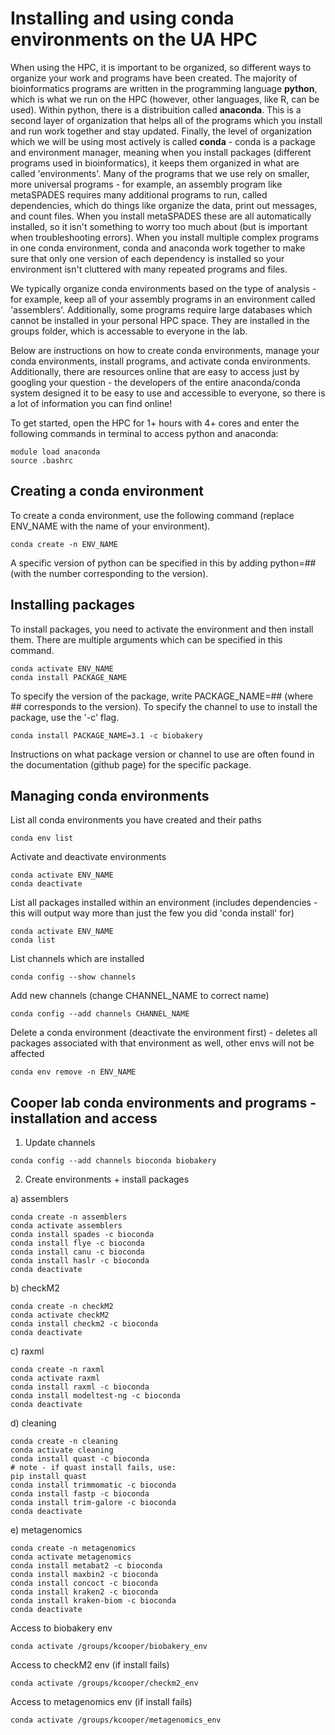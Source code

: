# Installing and using conda environments on the UA HPC

When using the HPC, it is important to be organized, so different ways to organize your work and programs have been created. The majority of bioinformatics programs are written in the programming language **python**, which is what we run on the HPC (however, other languages, like R, can be used). Within python, there is a distribuition called **anaconda**. This is a second layer of organization that helps all of the programs which you install and run work together and stay updated. Finally, the level of organization which we will be using most actively is called **conda** - conda is a package and environment manager, meaning when you install packages (different programs used in bioinformatics), it keeps them organized in what are called 'environments'. Many of the programs that we use rely on smaller, more universal programs - for example, an assembly program like metaSPADES requires many additional programs to run, called dependencies, which do things like organize the data, print out messages, and count files. When you install metaSPADES these are all automatically installed, so it isn't something to worry too much about (but is important when troubleshooting errors). When you install multiple complex programs in one conda environment, conda and anaconda work together to make sure that only one version of each dependency is installed so your environment isn't cluttered with many repeated programs and files.

We typically organize conda environments based on the type of analysis - for example, keep all of your assembly programs in an environment called 'assemblers'. Additionally, some programs require large databases which cannot be installed in your personal HPC space. They are installed in the groups folder, which is accessable to everyone in the lab.

Below are instructions on how to create conda environments, manage your conda environments, install programs, and activate conda environments. Additionally, there are resources online that are easy to access just by googling your question - the developers of the entire anaconda/conda system designed it to be easy to use and accessible to everyone, so there is a lot of information you can find online!

To get started, open the HPC for 1+ hours with 4+ cores and enter the following commands in terminal to access python and anaconda:

```
module load anaconda
source .bashrc
```

## Creating a conda environment

To create a conda environment, use the following command (replace ENV_NAME with the name of your environment).

```
conda create -n ENV_NAME
```

A specific version of python can be specified in this by adding python=## (with the number corresponding to the version).


## Installing packages

To install packages, you need to activate the environment and then install them. There are multiple arguments which can be specified in this command.

```
conda activate ENV_NAME
conda install PACKAGE_NAME
```

To specify the version of the package, write PACKAGE_NAME=## (where ## corresponds to the version). To specify the channel to use to install the package, use the '-c' flag.

```
conda install PACKAGE_NAME=3.1 -c biobakery
```

Instructions on what package version or channel to use are often found in the documentation (github page) for the specific package. 


## Managing conda environments

List all conda environments you have created and their paths
```
conda env list
```

Activate and deactivate environments
```
conda activate ENV_NAME
conda deactivate
```

List all packages installed within an environment (includes dependencies - this will output way more than just the few you did 'conda install' for)
```
conda activate ENV_NAME
conda list
```

List channels which are installed
```
conda config --show channels
```

Add new channels (change CHANNEL_NAME to correct name)
```
conda config --add channels CHANNEL_NAME
```

Delete a conda environment (deactivate the environment first) - deletes all packages associated with that environment as well, other envs will not be affected
```
conda env remove -n ENV_NAME
```

## Cooper lab conda environments and programs - installation and access

1. Update channels

```
conda config --add channels bioconda biobakery
```

2. Create environments + install packages


a) assemblers
```
conda create -n assemblers
conda activate assemblers
conda install spades -c bioconda
conda install flye -c bioconda
conda install canu -c bioconda
conda install haslr -c bioconda
conda deactivate
```

b) checkM2
```
conda create -n checkM2
conda activate checkM2
conda install checkm2 -c bioconda
conda deactivate
```

c) raxml
```
conda create -n raxml
conda activate raxml
conda install raxml -c bioconda
conda install modeltest-ng -c bioconda
conda deactivate
```

d) cleaning 
```
conda create -n cleaning
conda activate cleaning
conda install quast -c bioconda
# note - if quast install fails, use:
pip install quast
conda install trimmomatic -c bioconda
conda install fastp -c bioconda
conda install trim-galore -c bioconda
conda deactivate
```

e) metagenomics
```
conda create -n metagenomics
conda activate metagenomics
conda install metabat2 -c bioconda
conda install maxbin2 -c bioconda
conda install concoct -c bioconda
conda install kraken2 -c bioconda
conda install kraken-biom -c bioconda
conda deactivate
```

Access to biobakery env
```
conda activate /groups/kcooper/biobakery_env
```

Access to checkM2 env (if install fails)
```
conda activate /groups/kcooper/checkm2_env
```

Access to metagenomics env (if install fails)
```
conda activate /groups/kcooper/metagenomics_env
```



